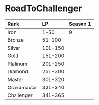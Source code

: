 # RoadToChallenger
| Rank        | LP      | Season 1 |
| :---        | :---    | :---     |
| Iron        | 1-50    | 9        |
| Bronze      | 51-100  |          |
| Silver      | 101-150 |          |
| Gold        | 151-200 |          |
| Platinum    | 201-250 |          |
| Diamond     | 251-300 |          |
| Master      | 301-320 |          |
| Grandmaster | 321-340 |          |
| Challenger  | 341-365 |          |
